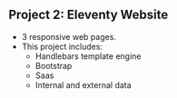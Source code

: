 ## Project 2: Eleventy Website 


* 3 responsive web pages.
* This project includes:
  * Handlebars template engine
  * Bootstrap
  * Saas
  * Internal and external data
